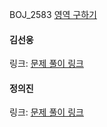 BOJ_2583 [영역 구하기](https://www.acmicpc.net/problem/2583)<br>

#### 김선웅
링크: [문제 풀이 링크]()

#### 정의진
링크: [문제 풀이 링크](https://github.com/uijin-j/algorithm-coding-test/tree/main/%EB%B0%B1%EC%A4%80/Silver/2583.%E2%80%85%EC%98%81%EC%97%AD%E2%80%85%EA%B5%AC%ED%95%98%EA%B8%B0)
